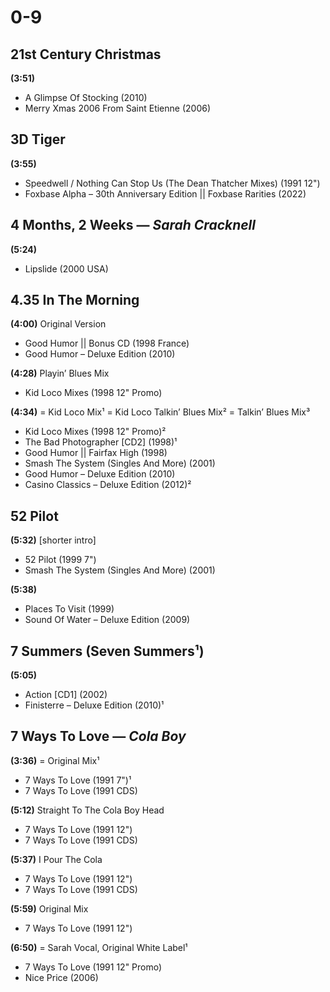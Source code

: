 # 0-9

## 21st Century Christmas

**(3:51)**

* A Glimpse Of Stocking (2010)
* Merry Xmas 2006 From Saint Etienne (2006)

## 3D Tiger

**(3:55)**

* Speedwell / Nothing Can Stop Us (The Dean Thatcher Mixes) (1991 12")
* Foxbase Alpha – 30th Anniversary Edition || Foxbase Rarities (2022)

## 4 Months, 2 Weeks — *Sarah Cracknell*

**(5:24)**

* Lipslide (2000 USA)

## 4.35 In The Morning

**(4:00)** Original Version

* Good Humor || Bonus CD (1998 France)
* Good Humor – Deluxe Edition (2010)

**(4:28)** Playin’ Blues Mix

* Kid Loco Mixes (1998 12" Promo)

**(4:34)** = Kid Loco Mix¹ = Kid Loco Talkin’ Blues Mix² = Talkin’ Blues Mix³

* Kid Loco Mixes (1998 12" Promo)²
* The Bad Photographer [CD2] (1998)¹
* Good Humor || Fairfax High (1998)
* Smash The System (Singles And More) (2001)
* Good Humor – Deluxe Edition (2010)
* Casino Classics – Deluxe Edition (2012)²

## 52 Pilot

**(5:32)** [shorter intro]

* 52 Pilot (1999 7")
* Smash The System (Singles And More) (2001)

**(5:38)**

* Places To Visit (1999)
* Sound Of Water – Deluxe Edition (2009)

## 7 Summers (Seven Summers¹)

**(5:05)**

* Action [CD1] (2002)
* Finisterre – Deluxe Edition (2010)¹

## 7 Ways To Love — *Cola Boy*

**(3:36)** = Original Mix¹

* 7 Ways To Love (1991 7")¹
* 7 Ways To Love (1991 CDS)

**(5:12)** Straight To The Cola Boy Head

* 7 Ways To Love (1991 12")
* 7 Ways To Love (1991 CDS)

**(5:37)** I Pour The Cola

* 7 Ways To Love (1991 12")
* 7 Ways To Love (1991 CDS)

**(5:59)** Original Mix

* 7 Ways To Love (1991 12")

**(6:50)** = Sarah Vocal, Original White Label¹

* 7 Ways To Love (1991 12" Promo)
* Nice Price (2006)

